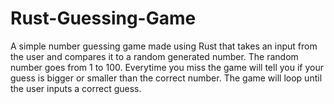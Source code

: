 # Rust-Guessing-Game
A simple number guessing game made using Rust that takes an input from the user and compares it to a random generated number.
The random number goes from 1 to 100.
Everytime you miss the game will tell you if your guess is bigger or smaller than the correct number.
The game will loop until the user inputs a correct guess.
